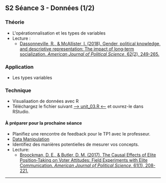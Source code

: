 ## S2 Séance 3 - Données (1/2)

### Théorie
- L'opérationnalisation et les types de variables
- Lecture :
    - [Dassonneville, R., & McAllister, I. (2018). Gender, political knowledge, and descriptive representation: The impact of long‐term socialization. *American Journal of Political Science*, 62(2), 249-265.](https://onlinelibrary.wiley.com/doi/full/10.1111/ajps.12353?casa_token=tlAw257HPaYAAAAA%3AS1xclhUDJ-Fp7qYb9qCVW_WRBb8lMltfTKpC8UTPSosAovXYGDF2HE75gmHNUFjF528w2K-l7pX0WVk)

### Application
- Les types variables

### Technique
- Visualiaation de données avec R
- Téléchargez le fichier suivant [--> unit_03.R <--](https://github.com/mickaeltemporao/CMT3A-MSS/raw/main/src/unit_03.R) et ouvrez-le dans RStudio.

#### À préparer pour la prochaine séance
- Planifiez une rencontre de feedback pour le TP1 avec le professeur.
- [Data Manipulation](https://learn.datacamp.com/courses/data-manipulation-with-dplyr)
- Identifiez des manières potentielles de mesurer vos concepts.
- Lecture:
    - [Broockman, D. E., & Butler, D. M. (2017). The Causal Effects of Elite Position‐Taking on Voter Attitudes: Field Experiments with Elite Communication. *American Journal of Political Science*, 61(1), 208-221.](https://onlinelibrary.wiley.com/doi/10.1111/ajps.12243)

---

